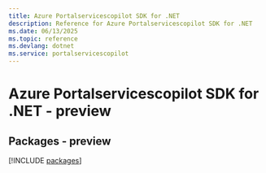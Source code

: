 ```yaml
---
title: Azure Portalservicescopilot SDK for .NET
description: Reference for Azure Portalservicescopilot SDK for .NET
ms.date: 06/13/2025
ms.topic: reference
ms.devlang: dotnet
ms.service: portalservicescopilot
---
```

# Azure Portalservicescopilot SDK for .NET - preview
## Packages - preview
[!INCLUDE [packages](portalservicescopilot-index.md)]